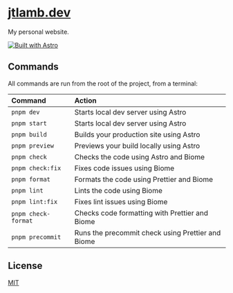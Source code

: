 # [jtlamb.dev](https://jtlamb-dev.vercel.app/)

My personal website.

[![Built with Astro](https://astro.badg.es/v2/built-with-astro/small.svg)](https://astro.build)

## Commands

All commands are run from the root of the project, from a terminal:

| Command                 | Action                                       |
| :---------------------- | :------------------------------------------- |
| `pnpm dev`              | Starts local dev server using Astro          |
| `pnpm start`            | Starts local dev server using Astro          |
| `pnpm build`            | Builds your production site using Astro      |
| `pnpm preview`          | Previews your build locally using Astro      |
| `pnpm check`            | Checks the code using Astro and Biome        |
| `pnpm check:fix`        | Fixes code issues using Biome                |
| `pnpm format`           | Formats the code using Prettier and Biome    |
| `pnpm lint`             | Lints the code using Biome                   |
| `pnpm lint:fix`         | Fixes lint issues using Biome                |
| `pnpm check-format`     | Checks code formatting with Prettier and Biome |
| `pnpm precommit`        | Runs the precommit check using Prettier and Biome |

## License

[MIT](https://choosealicense.com/licenses/mit/)
